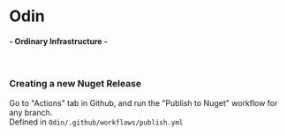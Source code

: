 # Odin
#### - Ordinary Infrastructure -

<br>

### Creating a new Nuget Release

Go to "Actions" tab in Github, and run the "Publish to Nuget" workflow for any branch. <br>
Defined in `Odin/.github/workflows/publish.yml`